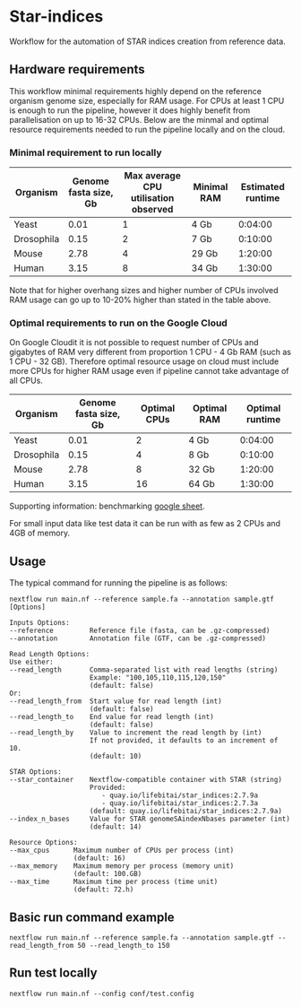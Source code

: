 # Star-indices

Workflow for the automation of STAR indices creation from reference data. 

## Hardware requirements

This workflow minimal requirements highly depend on the reference organism genome size, especially for RAM usage. For CPUs at least 1 CPU is enough to run the pipeline, however it does highly benefit from parallelisation on up to 16-32 CPUs. Below are the minmal and optimal resource requirements needed to run the pipeline locally and on the cloud.

### Minimal requirement to run locally

| Organism |Genome fasta size, Gb | Max average CPU utilisation observed | Minimal RAM | Estimated runtime |
|---|---|---|---|---|
| Yeast      | 0.01 | 1 | 4 Gb  | 0:04:00 |
| Drosophila | 0.15 | 2 | 7 Gb  | 0:10:00 |
| Mouse      | 2.78 | 4 | 29 Gb | 1:20:00 |
| Human      | 3.15 | 8 | 34 Gb | 1:30:00 |

Note that for higher overhang sizes and higher number of CPUs involved RAM usage can go up to 10-20% higher than stated in the table above.

### Optimal requirements to run on the Google Cloud
On Google Cloudit it is not possible to request number of CPUs and gigabytes of RAM very different from proportion 1 CPU - 4 Gb RAM (such as 1 CPU - 32 GB). Therefore optimal resource usage on cloud must include more CPUs for higher RAM usage even if pipeline cannot take advantage of all CPUs.

| Organism |Genome fasta size, Gb | Optimal CPUs | Optimal RAM | Optimal runtime |
|---|---|---|---|---|
| Yeast      | 0.01 | 2 | 4 Gb | 0:04:00 |
| Drosophila | 0.15 | 4 | 8 Gb | 0:10:00 |
| Mouse      | 2.78 | 8 | 32 Gb | 1:20:00 |
| Human      | 3.15 |16 | 64 Gb | 1:30:00 |

Supporting information: benchmarking [google sheet](https://docs.google.com/spreadsheets/d/1s6D8XDZQFxa-ac8IcGjHe_iJsdq8RwZqzAWxnjTNkfc/edit?usp=sharing).

For small input data like test data it can be run with as few as 2 CPUs and 4GB of memory.

## Usage

The typical command for running the pipeline is as follows:

    nextflow run main.nf --reference sample.fa --annotation sample.gtf [Options]

    Inputs Options:
    --reference         Reference file (fasta, can be .gz-compressed)
    --annotation        Annotation file (GTF, can be .gz-compressed)

    Read Length Options:
    Use either:
    --read_length       Comma-separated list with read lengths (string)
                        Example: "100,105,110,115,120,150"
                        (default: false)
    Or:
    --read_length_from  Start value for read length (int)
                        (default: false)
    --read_length_to    End value for read length (int)
                        (default: false)
    --read_length_by    Value to increment the read length by (int)
                        If not provided, it defaults to an increment of 10.
                        (default: 10)

    STAR Options:
    --star_container    Nextflow-compatible container with STAR (string)
                        Provided:
                           - quay.io/lifebitai/star_indices:2.7.9a
                           - quay.io/lifebitai/star_indices:2.7.3a
                        (default: quay.io/lifebitai/star_indices:2.7.9a)
    --index_n_bases     Value for STAR genomeSAindexNbases parameter (int)
                        (default: 14)

    Resource Options:
    --max_cpus      Maximum number of CPUs per process (int)
                    (default: 16)  
    --max_memory    Maximum memory per process (memory unit)
                    (default: 100.GB)
    --max_time      Maximum time per process (time unit)
                    (default: 72.h)

## Basic run command example

    nextflow run main.nf --reference sample.fa --annotation sample.gtf --read_length_from 50 --read_length_to 150

## Run test locally

    nextflow run main.nf --config conf/test.config

